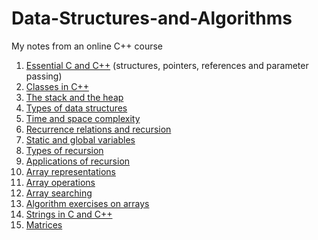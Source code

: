 # Data-Structures-and-Algorithms
My notes from an online C++ course

1. [Essential C and C++](/1_Essential_C_and_C++.md) (structures, pointers, references and parameter passing)
2. [Classes in C++](/2_Classes_in_C++.md)
3. [The stack and the heap](/3_Stack_and_Heap.md)
4. [Types of data structures](4_Types_of_data_structures.md)
5. [Time and space complexity](5_Time_and_space_complexity.md)
6. [Recurrence relations and recursion](6_Recurrence_relations.md)
7. [Static and global variables](7_Static_and_global_variables.md)
8. [Types of recursion](8_Types_of_recursion.md)
9. [Applications of recursion](9_Recursive_function_applications.md)
10. [Array representations](10_Array_representations.md)
11. [Array operations](11_Array_operations.md)
12. [Array searching](12_SearchingArrays.md)
13. [Algorithm exercises on arrays](13_ArraysExamples.md)
14. [Strings in C and C++](14_Strings.md)
15. [Matrices](15_Matrices.md)